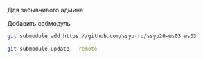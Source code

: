 Для забывчивого админа

Добавить сабмодуль
```sh
git submodule add https://github.com/ssyp-ru/ssyp20-ws03 ws03
```

```sh
git submodule update --remote
```